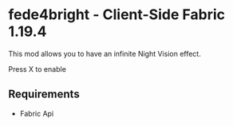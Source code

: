 # fede4bright - Client-Side Fabric 1.19.4

This mod allows you to have an infinite Night Vision effect.

Press X to enable

## Requirements
- Fabric Api
